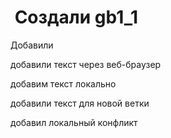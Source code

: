 #  Создали gb1_1
Добавили

добавили текст через веб-браузер

добавим текст локально

добавили текст для новой ветки

добавил локальный конфликт
